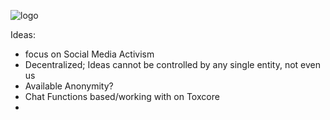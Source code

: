 ![logo](https://github.com/Liquid-Think/Revolution/blob/master/Revolution_Logo_870x200.png)

Ideas:
 - focus on Social Media Activism
 - Decentralized; Ideas cannot be controlled by any single entity, not even us
 - Available Anonymity?
 - Chat Functions based/working with on Toxcore
 -
